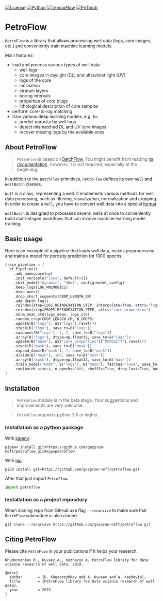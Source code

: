 [![License](https://img.shields.io/github/license/analysiscenter/batchflow.svg)](https://www.apache.org/licenses/LICENSE-2.0)
[![Python](https://img.shields.io/badge/python-3.6-blue.svg)](https://python.org)
[![TensorFlow](https://img.shields.io/badge/TensorFlow-1.15-orange.svg)](https://tensorflow.org)
[![PyTorch](https://img.shields.io/badge/PyTorch-1.5-orange.svg)](https://pytorch.org)


# PetroFlow

`PetroFlow` is a library that allows processing well data (logs, core images, etc.) and conveniently train machine learning models.

Main features:
* load and process various types of well data:
    * well logs
    * core images in daylight (DL) and ultraviolet light (UV)
    * logs of the core
    * inclination
    * stratum layers
    * boring intervals
    * properties of core plugs
    * lithological description of core samples
* perform core-to-log matching
* train various deep learning models, e.g. to:
    * predict porosity by well logs
    * detect mismatched DL and UV core images
    * recover missing logs by the available ones


## About PetroFlow

> `PetroFlow` is based on [BatchFlow](https://github.com/analysiscenter/batchflow). You might benefit from reading [its documentation](https://analysiscenter.github.io/batchflow). However, it is not required, especially at the beginning.

In addition to the `BatchFlow` primitives, `PetroFlow` defines its own `Well` and `WellBatch` classes.

`Well` is a class, representing a well. It implements various methods for well data processing, such as filtering, visualization, normalization and cropping. In order to create a `Well`, you have to convert well data into a special [format](https://github.com/gazprom-neft/petroflow/blob/master/well_format.md).

`WellBatch` is designed to processes several wells at once to conveniently build multi-staged workflows that can involve machine learning model training.


## Basic usage

Here is an example of a pipeline that loads well data, makes preprocessing and trains a model for porosity prediction for 1000 epochs:

```python
train_pipeline = (
  bf.Pipeline()
    .add_namespace(np)
    .init_variable("loss", default=[])
    .init_model("dynamic", "UNet", config=model_config)
    .keep_logs(LOG_MNEMONICS)
    .drop_nans()
    .drop_short_segments(CROP_LENGTH_CM)
    .add_depth_log()
    .reindex(step=LOGS_REINDEXATION_STEP, interpolate=True, attrs="logs")
    .reindex(step=PROPS_REINDEXATION_STEP, attrs="core_properties")
    .norm_mean_std(logs_mean, logs_std)
    .random_crop(CROP_LENGTH_CM, N_CROPS)
    .update(B("logs"), WS("logs").ravel())
    .stack(B("logs"), save_to=B("logs"))
    .swapaxes(B("logs"), 1, 2, save_to=B("logs"))
    .array(B("logs"), dtype=np.float32, save_to=B("logs"))
    .update(B("mask"), WS("core_properties")["POROSITY"].ravel())
    .stack(B("mask"), save_to=B("mask"))
    .expand_dims(B("mask"), 1, save_to=B("mask"))
    .divide(B("mask"), 100, save_to=B("mask"))
    .array(B("mask"), dtype=np.float32, save_to=B("mask"))
    .train_model("UNet", B("logs"), B("mask"), fetches="loss", save_to=V("loss", mode="a"))
    .run(batch_size=4, n_epochs=1000, shuffle=True, drop_last=True, bar=True, lazy=True)
)
```


## Installation

> `PetroFlow` module is in the beta stage. Your suggestions and improvements are very welcome.

> `PetroFlow` supports python 3.6 or higher.


### Installation as a python package

With [pipenv](https://docs.pipenv.org/):

    pipenv install git+https://github.com/gazprom-neft/petroflow.git#egg=petroflow

With [pip](https://pip.pypa.io/en/stable/):

    pip3 install git+https://github.com/gazprom-neft/petroflow.git

After that just import `PetroFlow`:
```python
import petroflow
```


### Installation as a project repository

When cloning repo from GitHub use flag `--recursive` to make sure that `BatchFlow` submodule is also cloned.

    git clone --recursive https://github.com/gazprom-neft/petroflow.git


## Citing PetroFlow

Please cite `PetroFlow` in your publications if it helps your research.

```
Khudorozhkov R., Kuvaev A., Kozhevin A. PetroFlow library for data science research of well data. 2019.
```

```
@misc{
  author       = {R. Khudorozhkov and A. Kuvaev and A. Kozhevin},
  title        = {PetroFlow library for data science research of well data},
  year         = 2019
}
```
